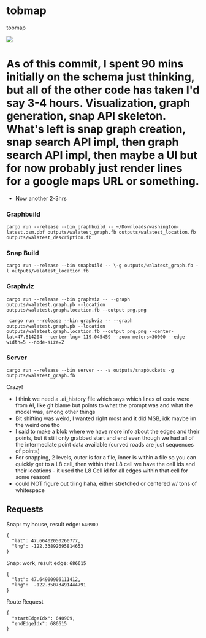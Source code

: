 # tobmap
tobmap

![](png.png)

# As of this commit, I spent 90 mins initially on the schema just thinking, but all of the other code has taken I'd say 3-4 hours. Visualization, graph generation, snap API skeleton. What's left is snap graph creation, snap search API impl, then graph search API impl, then maybe a UI but for now probably just render lines for a google maps URL or something.

- Now another 2-3hrs

### Graphbuild

```
cargo run --release --bin graphbuild -- ~/Downloads/washington-latest.osm.pbf outputs/walatest_graph.fb outputs/walatest_location.fb outputs/walatest_description.fb
```

### Snap Build

```
cargo run --release --bin snapbuild -- \-g outputs/walatest_graph.fb -l outputs/walatest_location.fb
```

### Graphviz

```
cargo run --release --bin graphviz -- --graph outputs/walatest.graph.pb --location outputs/walatest.graph.location.fb --output png.png
```

```
 cargo run --release --bin graphviz -- --graph outputs/walatest.graph.pb --location outputs/walatest.graph.location.fb --output png.png --center-lat=47.814204 --center-lng=-119.045459 --zoom-meters=30000 --edge-width=5 --node-size=2
```


### Server

```
cargo run --release --bin server -- -s outputs/snapbuckets -g outputs/walatest_graph.fb
```

Crazy!

- I think we need a .ai_history file which says which lines of code were from AI, like git blame but points to what the prompt was and what the model was, among other things
- Bit shifting was weird, I wanted right most and it did MSB, idk maybe im the weird one tho
- I said to make a blob where we have more info about the edges and their points, but it still only grabbed start and end even though we had all of the intermediate point data available (curved roads are just sequences of points)
- For snapping, 2 levels, outer is for a file, inner is within a file so you can quickly get to a L8 cell, then within that L8 cell we have the cell ids and their locations - it used the L8 Cell id for all edges within that cell for some reason!
- could NOT figure out tiling haha, either stretched or centered w/ tons of whitespace


## Requests

Snap: my house, result edge: `640909`

```
{
  "lat": 47.66402050260777,
  "lng": -122.33892695814653
}
```

Snap: work, result edge: `686615`

```
{
  "lat": 47.64900906111412,
  "lng":  -122.35073491444791
}
```

Route Request

```
{
  "startEdgeIdx": 640909,
  "endEdgeIdx": 686615
}
```